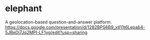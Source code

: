 # elephant
A geolocation-based question-and-answer platform.
https://docs.google.com/presentation/d/1282BPS6B9_xtl11t6Lepab4-5JBeDi7Jq2MPI-LF1yg/edit?usp=sharing
